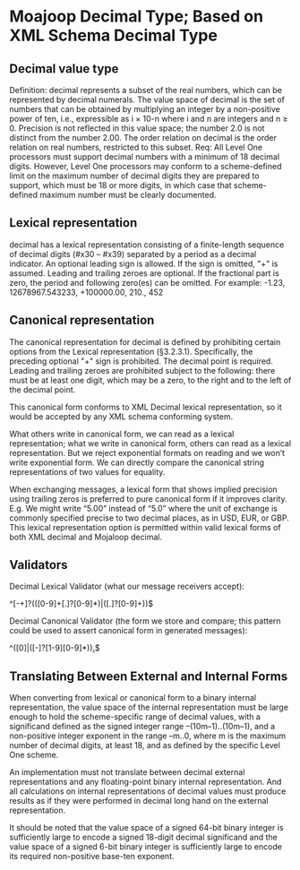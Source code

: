 # Moajoop Decimal Type; Based on XML Schema Decimal Type 
 
## Decimal value type 
 Definition: decimal represents a subset of the real numbers, which can be represented by decimal numerals. The value space of decimal is the set of numbers that can be obtained by multiplying an integer by a non-positive power of ten, i.e., expressible as i × 10-n where i and n are integers and n ≥ 0. Precision is not reflected in this value space; the number 2.0 is not distinct from the number 2.00. The order relation on decimal is the order relation on real numbers, restricted to this subset. 
 Req: All Level One processors must support decimal numbers with a minimum of 18 decimal digits. However, Level One processors may conform to a scheme-defined limit on the maximum number of decimal digits they are prepared to support, which must be 18 or more digits, in which case that scheme-defined maximum number must be clearly documented. 
 
 ## Lexical representation 
decimal has a lexical representation consisting of a finite-length sequence of decimal digits (#x30 – #x39) separated by a period as a decimal indicator. An optional leading sign is allowed. If the sign is omitted, "+" is assumed. Leading and trailing zeroes are optional. If the fractional part is zero, the period and following zero(es) can be omitted. For example: -1.23, 12678967.543233, +100000.00, 210., 452 
 
 ## Canonical representation 
 The canonical representation for decimal is defined by prohibiting certain options from the Lexical representation (§3.2.3.1). Specifically, the preceding optional "+" sign is prohibited. The decimal point is required. Leading and trailing zeroes are prohibited subject to the following: there must be at least one digit, which may be a zero, to the right and to the left of the decimal point. 
 
 This canonical form conforms to XML Decimal lexical representation, so it would be accepted by any XML schema conforming system. 
 
 What others write in canonical form, we can read as a lexical representation; what we write in canonical form, others can read as a lexical representation. But we reject exponential formats on reading and we won’t write exponential form. We can directly compare the canonical string representations of two values for equality. 
 
 When exchanging messages, a lexical form that shows implied precision using trailing zeros is preferred to pure canonical form if it improves clarity. E.g. We might write “5.00” instead of “5.0” where the unit of exchange is commonly specified precise to two decimal places, as in USD, EUR, or GBP. This lexical representation option is permitted within valid lexical forms of both XML decimal and Mojaloop decimal. 
 
 ## Validators 
 Decimal Lexical Validator (what our message receivers accept): 

^[-+]?(([0-9]+[.]?[0-9]*)|([.]?[0-9]+))$ 

Decimal Canonical Validator (the form we store and compare; this pattern could be used to assert canonical form in generated messages): 

^([0]|([-]?[1-9][0-9]*))[.]([0]|([0-9]*[1-9]))$ 
 
 ## Translating Between External and Internal Forms 
 When converting from lexical or canonical form to a binary internal representation, the value space of the internal representation must be large enough to hold the scheme-specific range of decimal values, with a significand defined as the signed integer range –(10m–1)..(10m–1), and a non-positive integer exponent in the range –m..0, where m is the maximum number of decimal digits, at least 18, and as defined by the specific Level One scheme. 

An implementation must not translate between decimal external representations and any floating-point binary internal representation. And all calculations on internal representations of decimal values must produce results as if they were performed in decimal long hand on the external representation. 

It should be noted that the value space of a signed 64-bit binary integer is sufficiently large to encode a signed 18-digit decimal significand and the value space of a signed 6-bit binary integer is sufficiently large to encode its required non-positive base-ten exponent. 
 
